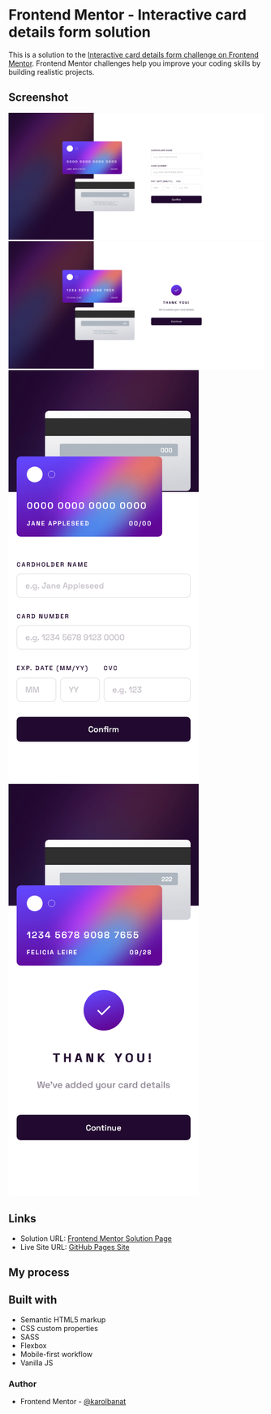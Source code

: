 # Frontend Mentor - Interactive card details form solution

This is a solution to the [Interactive card details form challenge on Frontend Mentor](https://www.frontendmentor.io/challenges/interactive-card-details-form-XpS8cKZDWw). Frontend Mentor challenges help you improve your coding skills by building realistic projects.

## Screenshot

![](./screenshots/screenshot-form-desktop.png)
![](./screenshots/screenshot-confirmation-desktop.png)
![](./screenshots/screenshot-form-mobile.png)
![](./screenshots/screenshot-confirmation-mobile.png)

## Links

- Solution URL: [Frontend Mentor Solution Page](https://your-solution-url.com)
- Live Site URL: [GitHub Pages Site](https://your-live-site-url.com)

## My process

## Built with

- Semantic HTML5 markup
- CSS custom properties
- SASS
- Flexbox
- Mobile-first workflow
- Vanilla JS

### Author

- Frontend Mentor - [@karolbanat](https://www.frontendmentor.io/profile/karolbanat)
